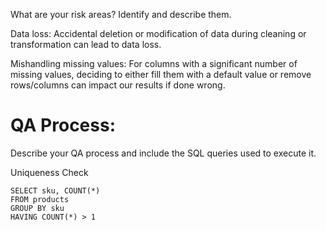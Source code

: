 What are your risk areas? Identify and describe them.

Data loss: Accidental deletion or modification of data during cleaning or transformation can lead to data loss.

Mishandling missing values: For columns with a significant number of missing values, deciding to either fill them with a default value or remove rows/columns can impact our results if done wrong.


# QA Process:
Describe your QA process and include the SQL queries used to execute it.

Uniqueness Check 
```
SELECT sku, COUNT(*)
FROM products
GROUP BY sku
HAVING COUNT(*) > 1
```

